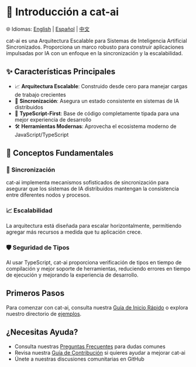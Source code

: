 # 👋 Introducción a cat-ai

🌐 Idiomas: [English](../Introduction.md) | [Español](./Introduction.md) | [中文](../zh/Introduction.md)

cat-ai es una Arquitectura Escalable para Sistemas de Inteligencia Artificial Sincronizados. Proporciona un marco robusto para construir aplicaciones impulsadas por IA con un enfoque en la sincronización y la escalabilidad.

## ✨ Características Principales

- 📈 **Arquitectura Escalable**: Construido desde cero para manejar cargas de trabajo crecientes
- 🔄 **Sincronización**: Asegura un estado consistente en sistemas de IA distribuidos
- 📝 **TypeScript-First**: Base de código completamente tipada para una mejor experiencia de desarrollo
- 🛠️ **Herramientas Modernas**: Aprovecha el ecosistema moderno de JavaScript/TypeScript

## 🎯 Conceptos Fundamentales

### 🔄 Sincronización

cat-ai implementa mecanismos sofisticados de sincronización para asegurar que los sistemas de IA distribuidos mantengan la consistencia entre diferentes nodos y procesos.

### 📈 Escalabilidad

La arquitectura está diseñada para escalar horizontalmente, permitiendo agregar más recursos a medida que tu aplicación crece.

### 🛡️ Seguridad de Tipos

Al usar TypeScript, cat-ai proporciona verificación de tipos en tiempo de compilación y mejor soporte de herramientas, reduciendo errores en tiempo de ejecución y mejorando la experiencia de desarrollo.

## Primeros Pasos

Para comenzar con cat-ai, consulta nuestra [Guía de Inicio Rápido](./Quickstart.md) o explora nuestro directorio de [ejemplos](https://github.com/chainartificialtechnologies/cat-ai/tree/main/examples).

## ¿Necesitas Ayuda?

- Consulta nuestras [Preguntas Frecuentes](./FAQ.md) para dudas comunes
- Revisa nuestra [Guía de Contribución](./Contributing.md) si quieres ayudar a mejorar cat-ai
- Únete a nuestras discusiones comunitarias en GitHub 